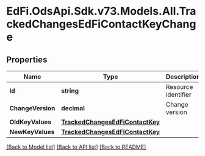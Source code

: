 # EdFi.OdsApi.Sdk.v73.Models.All.TrackedChangesEdFiContactKeyChange

## Properties

Name | Type | Description | Notes
------------ | ------------- | ------------- | -------------
**Id** | **string** | Resource identifier | [optional] 
**ChangeVersion** | **decimal** | Change version | [optional] 
**OldKeyValues** | [**TrackedChangesEdFiContactKey**](TrackedChangesEdFiContactKey.md) |  | [optional] 
**NewKeyValues** | [**TrackedChangesEdFiContactKey**](TrackedChangesEdFiContactKey.md) |  | [optional] 

[[Back to Model list]](../../README.md#documentation-for-models) [[Back to API list]](../../README.md#documentation-for-api-endpoints) [[Back to README]](../../README.md)

